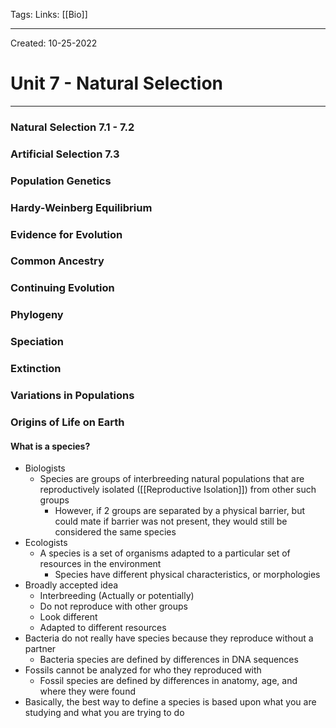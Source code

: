 Tags:
Links: [[Bio]]

---
Created: 10-25-2022
# Unit 7 - Natural Selection
---
### Natural Selection 7.1 - 7.2

### Artificial Selection 7.3

### Population Genetics

### Hardy-Weinberg Equilibrium

### Evidence for Evolution

### Common Ancestry

### Continuing Evolution

### Phylogeny

### Speciation

### Extinction

### Variations in Populations

### Origins of Life on Earth

#### What is a species?
- Biologists
	- Species are groups of interbreeding natural populations that are reproductively isolated ([[Reproductive Isolation]]) from other such groups
		- However, if 2 groups are separated by a physical barrier, but could mate if barrier was not present, they would still be considered the same species
- Ecologists
	- A species is a set of organisms adapted to a particular set of resources in the environment
		- Species have different physical characteristics, or morphologies
- Broadly accepted idea
	- Interbreeding (Actually or potentially)
	- Do not reproduce with other groups
	- Look different
	- Adapted to different resources
- Bacteria do not really have species because they reproduce without a partner
	- Bacteria species are defined by differences in DNA sequences
- Fossils cannot be analyzed for who they reproduced with
	- Fossil species are defined by differences in anatomy, age, and where they were found
- Basically, the best way to define a species is based upon what you are studying and what you are trying to do